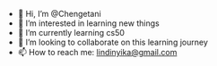 - 👋 Hi, I’m @Chengetani
- 👀 I’m interested in learning new things
- 🌱 I’m currently learning cs50
- 💞️ I’m looking to collaborate on this learning journey
- 📫 How to reach me: lindinyika@gmail.com 

<!---
Chengetani/Chengetani is a ✨ special ✨ repository because its `README.md` (this file) appears on your GitHub profile.
You can click the Preview link to take a look at your changes.
--->

